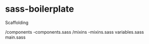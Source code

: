 # sass-boilerplate

Scaffolding

/components 
  -components.sass
/mixins
  -mixins.sass
variables.sass
main.sass
